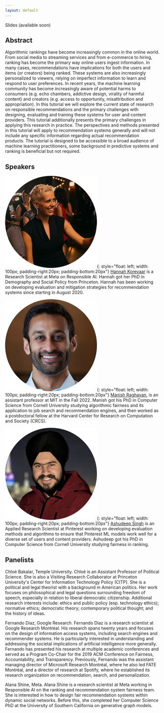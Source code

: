 ```yaml
---
layout: default
---
```


Slides (available soon)

## Abstract
Algorithmic rankings have become increasingly common in the online world. From social media to streaming services and from e-commerce to hiring, ranking has become the primary way online users ingest information. In many cases, recommendations have implications for both the users and items (or creators) being ranked. These systems are also increasingly personalized to viewers, relying on imperfect information to learn and respond to user preferences. In recent years, the machine learning community has become increasingly aware of potential harms to consumers (e.g. echo chambers, addictive design, virality of harmful content) and creators (e.g. access to opportunity, misattribution and appropriation). In this tutorial we will explore the current state of research on responsible recommendations and the primary challenges with designing, evaluating and training these systems for user and content providers. This tutorial additionally presents the primary challenges in applying this research in practice. The perspectives and methods presented in this tutorial will apply to recommendation systems generally and will not include any specific information regarding actual recommendation products. The tutorial is designed to be accessible to a broad audience of machine learning practitioners, some background in predictive systems and ranking is beneficial but not required. 


## Speakers


![avatar](assets/img/hannah.png){: style="float: left; width: 100px; padding-right:20px; padding-bottom:20px"}
[Hannah Korevaar]() is a Research Scientist at Meta on Responsible AI. Hannah got her PhD in Demography and Social Policy from Princeton. Hannah has been working on developing evaluation and mitigation strategies for recommendation systems since starting in August 2020. 

![avatar](assets/img/manish.png){: style="float: left; width: 100px; padding-right:20px; padding-bottom:20px"} 
[Manish Raghavan](https://mraghavan.github.io/), is an assistant professor at MIT in the Fall 2022. Manish got his PhD in Computer Science from Cornell University studying algorithmic fairness and its application to job search and recommendation engines, and then worked as a postdoctoral fellow at the Harvard Center for Research on Computation and Society (CRCS).  

![avatar](assets/img/ashudeep.png){: style="float: left; width: 100px; padding-right:20px; padding-bottom:20px"}
[Ashudeep Singh](https://www.ashudeepsingh.com/) is an Applied Research Scientist at Pinterest working on developing evaluation methods and algorithms to ensure that Pinterest ML models work well for a diverse set of users and content providers. Ashudeep got his PhD in Computer Science from Cornell University studying fairness in ranking. 



## Panelists

Chloé Bakalar, Temple University. Chloé is an Assistant Professor of Political Science. She is also a Visiting Research Collaborator at Princeton University's Center for Information Technology Policy (CITP). She is a political and legal theorist with a background in American politics. Her work focuses on philosophical and legal questions surrounding freedom of speech, especially in relation to liberal democratic citizenship. Additional research interests include: ethics and public policy (esp. technology ethics); normative ethics; democratic theory; contemporary political thought; and the history of ideas. 

Fernando Diaz, Google Research. Fernando Diaz is a research scientist at Google Research Montréal. His research spans twenty years and focuses on the design of information access systems, including search engines and recommender systems. He is particularly interested in understanding and addressing the societal implications of artificial intelligence more generally. Fernando has presented his research at multiple academic conferences and served as a Program Co-Chair for the 2019 ACM Conference on Fairness, Accountability, and Transparency. Previously, Fernando was the assistant managing director of Microsoft Research Montréal, where he also led FATE Montréal, and a director of research at Spotify, where he established its research organization on recommendation, search, and personalization.

Alana Shine, Meta. Alana Shine is a research scientist at Meta working in Responsible AI on the ranking and recommendation system fairness team. She is interested in how to design fair recommendation systems within dynamic social networks. Before this, she completed her Computer Science PhD at the University of Southern California on generative graph models. 

